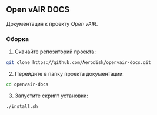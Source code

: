 Open vAIR DOCS
--------------

Документация к проекту *Open vAIR*.

### Сборка

1. Скачайте репозиторий проекта:
```bash
git clone https://github.com/Aerodisk/openvair-docs.git
```

2. Перейдите в папку проекта документации:
```bash
cd openvair-docs
```

3. Запустите скрипт установки:
```bash
./install.sh
```
